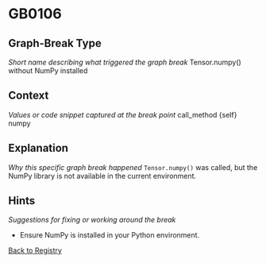 # GB0106

## Graph-Break Type
*Short name describing what triggered the graph break*
Tensor.numpy() without NumPy installed

## Context
*Values or code snippet captured at the break point*
call_method {self} numpy

## Explanation
*Why this specific graph break happened*
`Tensor.numpy()` was called, but the NumPy library is not available in the current environment.

## Hints
*Suggestions for fixing or working around the break*
- Ensure NumPy is installed in your Python environment.



[Back to Registry](../index.md)
